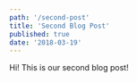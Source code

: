 ```yaml
---
path: '/second-post'
title: 'Second Blog Post'
published: true
date: '2018-03-19'
---
```


Hi! This is our second blog post!
